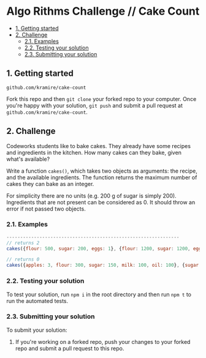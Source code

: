 # Algo Rithms Challenge // Cake Count

- [1. Getting started](#1-getting-started)
- [2. Challenge](#2-challenge)
  - [2.1. Examples](#21-examples)
  - [2.2. Testing your solution](#22-testing-your-solution)
  - [2.3. Submitting your solution](#23-submitting-your-solution)

## 1. Getting started
  `github.com/kramire/cake-count`

Fork this repo and then `git clone` your forked repo to your computer.
Once you're happy with your solution, `git push` and submit a pull request at
`github.com/kramire/cake-count`.

## 2. Challenge

Codeworks students like to bake cakes. They already have some recipes and ingredients in the kitchen. 
How many cakes can they bake, given what's available? 

Write a function `cakes()`, which takes two objects as arguments: the recipe, and the available ingredients. 
The function returns the maximum number of cakes they can bake as an integer.

For simplicity there are no units (e.g. 200 g of sugar is simply 200). 
Ingredients that are not present can be considered as 0.
It should throw an error if not passed two objects.

### 2.1. Examples

```js
---------------------------------------------------------------
// returns 2
cakes({flour: 500, sugar: 200, eggs: 1}, {flour: 1200, sugar: 1200, eggs: 5, milk: 200});

// returns 0
cakes({apples: 3, flour: 300, sugar: 150, milk: 100, oil: 100}, {sugar: 500, flour: 2000, milk: 2000});
```

### 2.2. Testing your solution
To test your solution, run `npm i` in the root directory
and then run `npm t` to run the automated tests.

### 2.3. Submitting your solution

To submit your solution:

1. If you're working on a forked repo, push your changes to your forked repo and submit a pull request to this repo.

